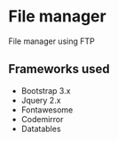 # File manager
File manager using FTP


## Frameworks used
- Bootstrap 3.x
- Jquery 2.x
- Fontawesome
- Codemirror
- Datatables
